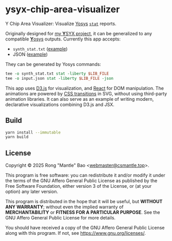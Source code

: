 # ysyx-chip-area-visualizer

Y Chip Area Visualizer: Visualize [Yosys](https://github.com/YosysHQ/yosys) [`stat`](https://yosyshq.readthedocs.io/projects/yosys/en/stable/cmd/stat.html) reports.

Originally designed for [my **Y**SYX project](https://github.com/CSharperMantle/ics2023), it can be generalized to any compatible [**Y**osys](https://github.com/YosysHQ/yosys) outputs. Currently this app accepts:

* `synth_stat.txt` ([example](/assets/synth_stat.txt))
* JSON ([example](/assets/input.json))

They can be generated by Yosys commands:

```tcl
tee -o synth_stat.txt stat -liberty $LIB_FILE
tee -o input.json stat -liberty $LIB_FILE -json
```

This app uses [D3.js](https://d3js.org/) for visualization, and [React](https://react.dev/) for DOM manipulation. The animations are powered by [CSS transitions](https://developer.mozilla.org/en-US/docs/Web/CSS/CSS_transitions) in SVG, without using third-party animation libraries. It can also serve as an example of writing modern, declarative visualizations combining D3.js and JSX.

## Build

```sh
yarn install --immutable
yarn build
```

## License

Copyright &copy; 2025 Rong "Mantle" Bao <<webmaster@csmantle.top>>.

This program is free software: you can redistribute it and/or modify it under the terms of the GNU Affero General Public License as published by the Free Software Foundation, either version 3 of the License, or (at your option) any later version.

This program is distributed in the hope that it will be useful, but **WITHOUT ANY WARRANTY**; without even the implied warranty of **MERCHANTABILITY** or **FITNESS FOR A PARTICULAR PURPOSE**. See the GNU Affero General Public License for more details.

You should have received a copy of the GNU Affero General Public License along with this program. If not, see <https://www.gnu.org/licenses/>.

